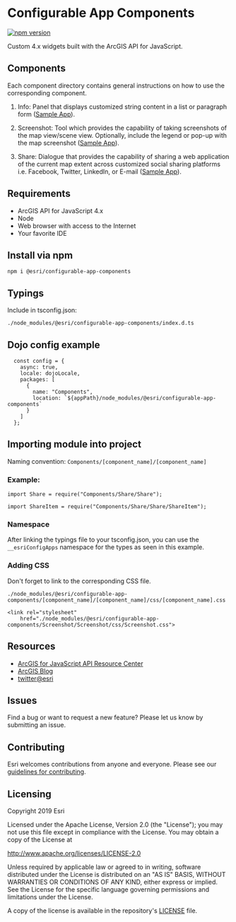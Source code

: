 # Configurable App Components

[![npm version][npm-img]][npm-url]

[npm-img]: https://img.shields.io/npm/v/@esri/configurable-app-components.svg?style=flat-square
[npm-url]: https://www.npmjs.com/package/@esri/configurable-app-components

Custom 4.x widgets built with the ArcGIS API for JavaScript.

## Components

Each component directory contains general instructions on how to use the corresponding component.

1. Info: Panel that displays customized string content in a list or paragraph form ([Sample App](https://jsapi.maps.arcgis.com/apps/InteractiveLegend/index.html?appid=c6be720af9cd4fe5a81c9016e3554fea)).

2. Screenshot: Tool which provides the capability of taking screenshots of the map view/scene view. Optionally, include the legend or pop-up with the map screenshot ([Sample App](https://jsapi.maps.arcgis.com/apps/InteractiveLegend/index.html?appid=c6be720af9cd4fe5a81c9016e3554fea)).

3. Share: Dialogue that provides the capability of sharing a web application of the current map extent across customized social sharing platforms i.e. Facebook, Twitter, LinkedIn, or E-mail ([Sample App](https://jsapi.maps.arcgis.com/apps/Media/index.html?appid=5fd207b452cb454bac9fff9f889bcd3e)).

## Requirements

- ArcGIS API for JavaScript 4.x
- Node
- Web browser with access to the Internet
- Your favorite IDE

## Install via npm

`npm i @esri/configurable-app-components`

## Typings

Include in tsconfig.json:

`./node_modules/@esri/configurable-app-components/index.d.ts`

## Dojo config example

```
  const config = {
    async: true,
    locale: dojoLocale,
    packages: [
      {
        name: "Components",
        location: `${appPath}/node_modules/@esri/configurable-app-components`
      }
    ]
  };
```

## Importing module into project

Naming convention: `Components/[component_name]/[component_name]`

### Example:

```
import Share = require("Components/Share/Share");

import ShareItem = require("Components/Share/Share/ShareItem");
```

### Namespace

After linking the typings file to your tsconfig.json, you can use the `__esriConfigApps` namespace for the types as seen in this example.

### Adding CSS

Don't forget to link to the corresponding CSS file.

`./node_modules/@esri/configurable-app-components/[component_name]/[component_name]/css/[component_name].css`

```
<link rel="stylesheet"
    href="./node_modules/@esri/configurable-app-components/Screenshot/Screenshot/css/Screenshot.css">
```

## Resources

- [ArcGIS for JavaScript API Resource Center](http://help.arcgis.com/en/webapi/javascript/arcgis/index.html)
- [ArcGIS Blog](http://blogs.esri.com/esri/arcgis/)
- [twitter@esri](http://twitter.com/esri)

## Issues

Find a bug or want to request a new feature? Please let us know by submitting an issue.

## Contributing

Esri welcomes contributions from anyone and everyone. Please see our [guidelines for contributing](https://github.com/esri/contributing).

## Licensing

Copyright 2019 Esri

Licensed under the Apache License, Version 2.0 (the "License");
you may not use this file except in compliance with the License.
You may obtain a copy of the License at

http://www.apache.org/licenses/LICENSE-2.0

Unless required by applicable law or agreed to in writing, software
distributed under the License is distributed on an "AS IS" BASIS,
WITHOUT WARRANTIES OR CONDITIONS OF ANY KIND, either express or implied.
See the License for the specific language governing permissions and
limitations under the License.

A copy of the license is available in the repository's [LICENSE](LICENSE) file.
